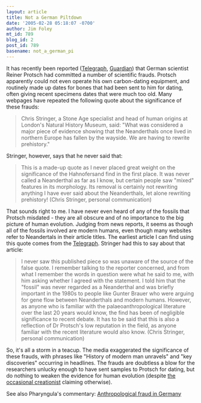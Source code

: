 ```yaml
---
layout: article
title: Not a German Piltdown
date: '2005-02-28 05:18:07 -0700'
author: Jim Foley
mt_id: 789
blog_id: 2
post_id: 789
basename: not_a_german_pi
---
```

It has recently been reported ([Telegraph](http://www.telegraph.co.uk/news/main.jhtml?xml=/news/2004/08/22/wnean22.xml), [Guardian](http://www.guardian.co.uk/international/story/0,,1418025,00.html)) that German scientist Reiner Protsch had committed a number of scientific frauds. Protsch apparently could not even operate his own carbon-dating equipment, and routinely made up dates for bones that had been sent to him for dating, often giving recent specimens dates that were much too old. Many webpages have repeated the following quote about the significance of these frauds:

> Chris Stringer, a Stone Age specialist and head of human origins at London's Natural History Museum, said: "What was considered a major piece of evidence showing that the Neanderthals once lived in northern Europe has fallen by the wayside. We are having to rewrite prehistory."

Stringer, however, says that he never said that:

> This is a made-up quote as I never placed great weight on the significance of the Hahnofersand find in the first place. It was never called a Neanderthal as far as I know, but certain people saw "mixed" features in its morphology. Its removal is certainly not rewriting anything I have ever said about the Neanderthals, let alone rewriting prehistory! (Chris Stringer, personal communication)

That sounds right to me. I have never even heard of any of the fossils that Protsch misdated - they are all obscure and of no importance to the big picture of human evolution. Judging from news reports, it seems as though all of the fossils involved are modern humans, even though many websites refer to Neandertals in their article titles. The earliest article I can find using this quote comes from the [Telegraph](http://www.telegraph.co.uk/news/main.jhtml?xml=/news/2004/08/22/wnean22.xml). Stringer had this to say about that article:

> I never saw this published piece so was unaware of the source of the false quote. I remember talking to the reporter concerned, and from what I remember the words in question were what he said to me, with him asking whether I agreed with the statement. I told him that the "fossil" was never regarded as a Neanderthal and was briefly important in the 1980s to people like Gunter Brauer who were arguing for gene flow between Neanderthals and modern humans. However, as anyone who is familiar with the palaeoanthropological literature over the last 20 years would know, the find has been of negligible significance to recent debate. It has to be said that this is also a reflection of Dr Protsch's low reputation in the field, as anyone familiar with the recent literature would also know.  (Chris Stringer, personal communication)

So, it's all a storm in a teacup. The media exaggerated the significance of these frauds, with phrases like "History of modern man unravels" and "key discoveries" occurring in headlines. The frauds are doubtless a blow for the researchers unlucky enough to have sent samples to Protsch for dating, but do nothing to weaken the evidence for human evolution (despite [the occasional creationist](http://www.creationsciencemovement.com/news/2004/03.html) claiming otherwise).

See also Pharyngula's commentary: [Anthropological fraud in Germany](http://pharyngula.org/index/weblog/comments/anthropological_fraud_in_germany/)
